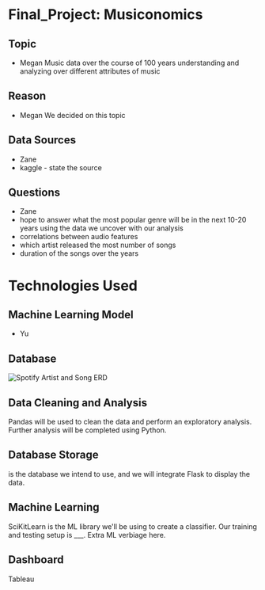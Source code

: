 # Final_Project: Musiconomics

## Topic 
- Megan
Music data over the course of 100 years 
understanding and analyzing over different attributes of music

## Reason
- Megan
We decided on this topic 

## Data Sources
- Zane
- kaggle - state the source


## Questions
- Zane
- hope to answer what the most popular genre will be in the next 10-20 years using the data we uncover with our analysis
- correlations between audio features
- which artist released the most number of songs
- duration of the songs over the years


# Technologies Used


## Machine Learning Model 
- Yu


## Database
![Spotify Artist and Song ERD]()

## Data Cleaning and Analysis
Pandas will be used to clean the data and perform an exploratory analysis. Further analysis will be completed using Python.

## Database Storage
 is the database we intend to use, and we will integrate Flask to display the data.


## Machine Learning
SciKitLearn is the ML library we'll be using to create a classifier. Our training and testing setup is ___. Extra ML verbiage here.


## Dashboard
Tableau 
